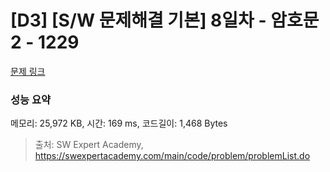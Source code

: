 # [D3] [S/W 문제해결 기본] 8일차 - 암호문2 - 1229 

[문제 링크](https://swexpertacademy.com/main/code/problem/problemDetail.do?contestProbId=AV14yIsqAHYCFAYD) 

### 성능 요약

메모리: 25,972 KB, 시간: 169 ms, 코드길이: 1,468 Bytes



> 출처: SW Expert Academy, https://swexpertacademy.com/main/code/problem/problemList.do
